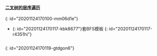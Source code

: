 #### [二叉树的层序遍历](https://leetcode-cn.com/problems/binary-tree-level-order-traversal/)
{: id="20201124170100-mm06d1e"}

* {: id="20201124170117-kbk8677"}套BFS模板
{: id="20201124170117-r4351hi"}

```

```
{: id="20201124170119-gtdgon6"}
